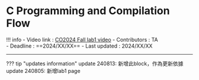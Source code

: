 # C Programming and Compilation Flow

!!! info
    - Video link : <a href="https://youtube.com/" target="_blank">CO2024 Fall lab1 video</a>
    - Contributors : TA  
    - Deadline : ==2024/XX/XX==
    - Last updated : 2024/XX/XX

---
??? tip "updates information"
    update 240813: 新增此block，作為更新依據
    update 240805: 新增lab1 page

